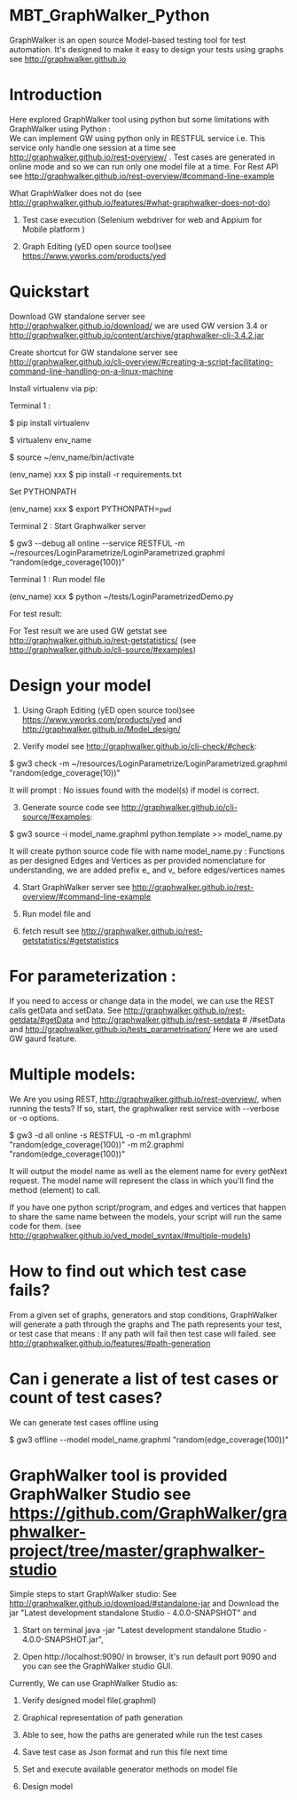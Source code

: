 # MBT_GraphWalker_Python
GraphWalker is an open source Model-based testing tool for test automation. It's designed to make it easy to design your tests using graphs see http://graphwalker.github.io

# Introduction
Here explored GraphWalker tool using python but some limitations with GraphWalker using Python :  
We can implement GW using python only in RESTFUL service i.e. This service only handle one session at a time see http://graphwalker.github.io/rest-overview/ . Test cases are generated in online mode and so we can run only one model file at a time.
For Rest API see http://graphwalker.github.io/rest-overview/#command-line-example 

What GraphWalker does not do (see http://graphwalker.github.io/features/#what-graphwalker-does-not-do) 

1. Test case execution (Selenium webdriver for web and Appium for Mobile platform )

2. Graph Editing (yED open source tool)see https://www.yworks.com/products/yed

# Quickstart

Download GW standalone server see http://graphwalker.github.io/download/ we are used GW version 3.4 or http://graphwalker.github.io/content/archive/graphwalker-cli-3.4.2.jar

Create shortcut for GW standalone server see http://graphwalker.github.io/cli-overview/#creating-a-script-facilitating-command-line-handling-on-a-linux-machine

Install virtualenv via pip:

Terminal 1 : 

$ pip install virtualenv

$ virtualenv env_name

$ source ~/env_name/bin/activate

(env_name) xxx $ pip install -r requirements.txt

Set PYTHONPATH 

(env_name) xxx $ export PYTHONPATH=`pwd`

Terminal 2 : Start Graphwalker server

$ gw3 --debug all online  --service RESTFUL -m  ~/resources/LoginParametrize/LoginParametrized.graphml “random(edge_coverage(100))”

Terminal 1 : Run model file

(env_name) xxx $ python ~/tests/LoginParametrizedDemo.py 

For test result:

For Test result we are used GW getstat see http://graphwalker.github.io/rest-getstatistics/
(see http://graphwalker.github.io/cli-source/#examples)

# Design your model

1. Using Graph Editing (yED open source tool)see https://www.yworks.com/products/yed and http://graphwalker.github.io/Model_design/

2. Verify model see http://graphwalker.github.io/cli-check/#check:

$ gw3 check -m ~/resources/LoginParametrize/LoginParametrized.graphml "random(edge_coverage(10))"

It will prompt : No issues found with the model(s) if model is correct.

3. Generate source code see http://graphwalker.github.io/cli-source/#examples:

$ gw3 source -i model_name.graphml python.template >> model_name.py

It will create python source code file with name model_name.py : Functions as per designed Edges and Vertices as per provided nomenclature for understanding, we are added prefix e_ and v_ before edges/vertices names 

4. Start GraphWalker server see http://graphwalker.github.io/rest-overview/#command-line-example

5. Run model file and 

6. fetch result see http://graphwalker.github.io/rest-getstatistics/#getstatistics 

# For parameterization : 

If you need to access or change data in the model, we can use the REST calls getData and setData. See http://graphwalker.github.io/rest-getdata/#getData and http://graphwalker.github.io/rest-setdata  # /#setData and http://graphwalker.github.io/tests_parametrisation/
Here we are used GW gaurd feature.

# Multiple models:

We Are you using REST, http://graphwalker.github.io/rest-overview/,  when running the tests? If so, start, the graphwalker rest service with --verbose or -o options.

$ gw3 -d all online -s RESTFUL -o -m m1.graphml "random(edge_coverage(100))" -m m2.graphml "random(edge_coverage(100))"

It will output the model name as well as the element name for every getNext request. The model name will represent the class in which you'll find the method (element) to call.

If you have one python script/program, and edges and vertices that happen to share the same name between the models, your script will run the same code for them.
 (see http://graphwalker.github.io/yed_model_syntax/#multiple-models)

# How to find out which test case fails?

From a given set of graphs, generators and stop conditions, GraphWalker will generate a path through the graphs and
The path represents your test, or test case that means : If any path will fail then test case will failed.
see http://graphwalker.github.io/features/#path-generation


# Can i generate a list of test cases or count of test cases?

We can generate test cases offline using

$ gw3 offline  --model model_name.graphml "random(edge_coverage(100))"

# GraphWalker tool is provided GraphWalker Studio see https://github.com/GraphWalker/graphwalker-project/tree/master/graphwalker-studio

Simple steps to start GraphWalker studio:
See http://graphwalker.github.io/download/#standalone-jar and Download the jar "Latest development standalone Studio - 4.0.0-SNAPSHOT" and 

1. Start on terminal java -jar "Latest development standalone Studio - 4.0.0-SNAPSHOT.jar",

2. Open http://localhost:9090/ in browser, it's run default port 9090 and you can see the GraphWalker studio GUI. 

Currently, We can use GraphWalker Studio as: 

1. Verify designed model file(.graphml)

2. Graphical representation of path generation 

3. Able to see, how the paths are generated while run the test cases

4. Save test case as Json format and run this file next time

5. Set and execute available generator methods on model file

6. Design model
